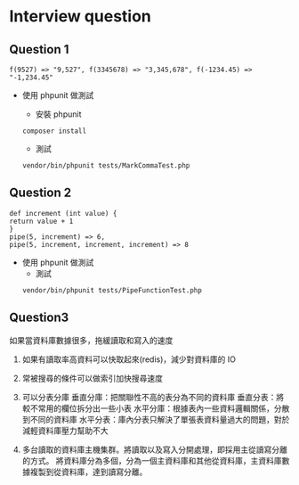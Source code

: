 # Interview question

## Question 1

```
f(9527) => "9,527", f(3345678) => "3,345,678", f(-1234.45) => "-1,234.45"
```

- 使用 phpunit 做測試

  - 安裝 phpunit

  ```shell=
  composer install
  ```

  - 測試

  ```shell=
  vendor/bin/phpunit tests/MarkCommaTest.php
  ```

## Question 2

```
def increment (int value) {
return value + 1
}
pipe(5, increment) => 6,
pipe(5, increment, increment, increment) => 8
```

- 使用 phpunit 做測試
  - 測試
  ```shell=
  vendor/bin/phpunit tests/PipeFunctionTest.php
  ```

## Question3

如果當資料庫數據很多，拖緩讀取和寫入的速度

1. 如果有讀取率高資料可以快取起來(redis)，減少對資料庫的 IO

2. 常被搜尋的條件可以做索引加快搜尋速度

3. 可以分表分庫
   垂直分庫：把關聯性不高的表分為不同的資料庫
   垂直分表：將較不常用的欄位拆分出一些小表
   水平分庫：根據表內一些資料邏輯關係，分散到不同的資料庫
   水平分表：庫內分表只解決了單張表資料量過大的問題，對於減輕資料庫壓力幫助不大

4. 多台讀取的資料庫主機集群。將讀取以及寫入分開處理，即採用主從讀寫分離的方式。
   將資料庫分為多個，分為一個主資料庫和其他從資料庫，主資料庫數據複製到從資料庫，達到讀寫分離。
